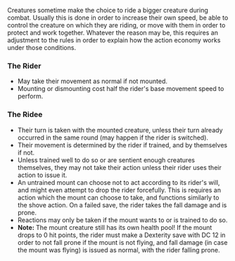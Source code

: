 Creatures sometime make the choice to ride a bigger creature during combat. Usually this is done in order to increase their own speed, be able to control the creature on which they are riding, or move with them in order to protect and work together. Whatever the reason may be, this requires an adjustment to the rules in order to explain how the action economy works under those conditions.
 
### The Rider
 
- May take their movement as normal if not mounted.
- Mounting or dismounting cost half the rider's base movement speed to perform.
 
### The Ridee
 
- Their turn is taken with the mounted creature, unless their turn already occurred in the same round (may happen if the rider is switched).
- Their movement is determined by the rider if trained, and by themselves if not.
- Unless trained well to do so or are sentient enough creatures themselves, they may not take their action unless their rider uses their action to issue it.
- An untrained mount can choose not to act according to its rider's will, and might even attempt to drop the rider forcefully. This is requires an action which the mount can choose to take, and functions similarly to the shove action. On a failed save, the rider takes the fall damage and is prone.
- Reactions may only be taken if the mount wants to or is trained to do so.
- **Note:** The mount creature still has its own health pool! If the mount drops to 0 hit points, the rider must make a Dexterity save with DC 12 in order to not fall prone if the mount is not flying, and fall damage (in case the mount was flying) is issued as normal, with the rider falling prone.